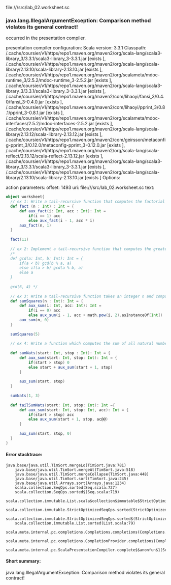 file://<WORKSPACE>/src/lab_02.worksheet.sc
### java.lang.IllegalArgumentException: Comparison method violates its general contract!

occurred in the presentation compiler.

presentation compiler configuration:
Scala version: 3.3.1
Classpath:
<HOME>/.cache/coursier/v1/https/repo1.maven.org/maven2/org/scala-lang/scala3-library_3/3.3.1/scala3-library_3-3.3.1.jar [exists ], <HOME>/.cache/coursier/v1/https/repo1.maven.org/maven2/org/scala-lang/scala-library/2.13.10/scala-library-2.13.10.jar [exists ], <HOME>/.cache/coursier/v1/https/repo1.maven.org/maven2/org/scalameta/mdoc-runtime_3/2.5.2/mdoc-runtime_3-2.5.2.jar [exists ], <HOME>/.cache/coursier/v1/https/repo1.maven.org/maven2/org/scala-lang/scala3-library_3/3.3.1/scala3-library_3-3.3.1.jar [exists ], <HOME>/.cache/coursier/v1/https/repo1.maven.org/maven2/com/lihaoyi/fansi_3/0.4.0/fansi_3-0.4.0.jar [exists ], <HOME>/.cache/coursier/v1/https/repo1.maven.org/maven2/com/lihaoyi/pprint_3/0.8.1/pprint_3-0.8.1.jar [exists ], <HOME>/.cache/coursier/v1/https/repo1.maven.org/maven2/org/scalameta/mdoc-interfaces/2.5.2/mdoc-interfaces-2.5.2.jar [exists ], <HOME>/.cache/coursier/v1/https/repo1.maven.org/maven2/org/scala-lang/scala-library/2.13.12/scala-library-2.13.12.jar [exists ], <HOME>/.cache/coursier/v1/https/repo1.maven.org/maven2/com/geirsson/metaconfig-pprint_3/0.12.0/metaconfig-pprint_3-0.12.0.jar [exists ], <HOME>/.cache/coursier/v1/https/repo1.maven.org/maven2/org/scala-lang/scala-reflect/2.13.12/scala-reflect-2.13.12.jar [exists ], <HOME>/.cache/coursier/v1/https/repo1.maven.org/maven2/org/scala-lang/scala3-library_3/3.3.1/scala3-library_3-3.3.1.jar [exists ], <HOME>/.cache/coursier/v1/https/repo1.maven.org/maven2/org/scala-lang/scala-library/2.13.10/scala-library-2.13.10.jar [exists ]
Options:



action parameters:
offset: 1493
uri: file://<WORKSPACE>/src/lab_02.worksheet.sc
text:
```scala
object worksheet{
  // ex 1: Write a tail-recursive function that computes the factorial of a natural number.
  def fact (n : Int) : Int = {
      def aux_fact(i: Int, acc : Int): Int =
          if(i == 1) acc
          else aux_fact(i - 1, acc * i)
      aux_fact(n, 1) 
  }
  
  fact(11)
  
  // ex 2: Implement a tail-recursive function that computes the greatest common divisor of a natural number: 
  /* 
  def gcd(a: Int, b: Int): Int = {
      if(a < b) gcd(b % a, a)
      else if(a > b) gcd(a % b, a)
      else a
  }
  
  gcd(6, 4) */
  
  // ex 3: Write a tail-recursive function takes an integer n and computes the value 1+2^2+3^2+…+(n−1)^2+n^2 . (Hint: use inner functions).
  def sumSquares(n : Int): Int = {
      def aux_sum(i: Int, acc: Int): Int =
          if(i == 0) acc
          else aux_sum(i - 1, acc + math.pow(i, 2).asInstanceOf[Int])
      aux_sum(n, 0)
  }
  
  sumSquares(5)
  
  // ex 4: Write a function which computes the sum of all natural numbers within a range. Use two styles to write this function: direct recursion, and tail recursion.
  
  def sumNats(start: Int, stop : Int): Int = {
      def aux_sum(start: Int, stop: Int): Int = {
          if(start > stop) 0
          else start + aux_sum(start + 1, stop)
      }
  
      aux_sum(start, stop)
  }
  
  sumNats(1, 3)
  
  def tailSumNats(start: Int, stop: Int): Int ={
      def aux_sum(start: Int, stop: Int, acc): Int = {
          if(start > stop) acc
          else aux_sum(start + 1, stop, ac@@)
      }
  
      aux_sum(start, stop, 0)
  }
}
```



#### Error stacktrace:

```
java.base/java.util.TimSort.mergeLo(TimSort.java:781)
	java.base/java.util.TimSort.mergeAt(TimSort.java:518)
	java.base/java.util.TimSort.mergeCollapse(TimSort.java:448)
	java.base/java.util.TimSort.sort(TimSort.java:245)
	java.base/java.util.Arrays.sort(Arrays.java:1234)
	scala.collection.SeqOps.sorted(Seq.scala:727)
	scala.collection.SeqOps.sorted$(Seq.scala:719)
	scala.collection.immutable.List.scala$collection$immutable$StrictOptimizedSeqOps$$super$sorted(List.scala:79)
	scala.collection.immutable.StrictOptimizedSeqOps.sorted(StrictOptimizedSeqOps.scala:78)
	scala.collection.immutable.StrictOptimizedSeqOps.sorted$(StrictOptimizedSeqOps.scala:78)
	scala.collection.immutable.List.sorted(List.scala:79)
	scala.meta.internal.pc.completions.Completions.completions(Completions.scala:210)
	scala.meta.internal.pc.completions.CompletionProvider.completions(CompletionProvider.scala:86)
	scala.meta.internal.pc.ScalaPresentationCompiler.complete$$anonfun$1(ScalaPresentationCompiler.scala:146)
```
#### Short summary: 

java.lang.IllegalArgumentException: Comparison method violates its general contract!